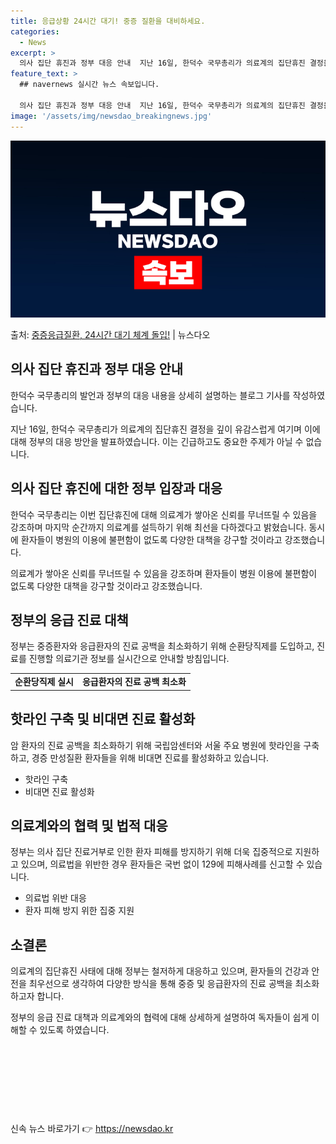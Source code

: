 ```yaml
---
title: 응급상황 24시간 대기! 중증 질환을 대비하세요.
categories:
  - News
excerpt: >
  의사 집단 휴진과 정부 대응 안내  지난 16일, 한덕수 국무총리가 의료계의 집단휴진 결정을 깊이 유감스럽게…
feature_text: >
  ## navernews 실시간 뉴스 속보입니다.

  의사 집단 휴진과 정부 대응 안내  지난 16일, 한덕수 국무총리가 의료계의 집단휴진 결정을 깊이 유감스럽게…
image: '/assets/img/newsdao_breakingnews.jpg'
---
```


![뉴스다오 속보](/assets/img/newsdao_breakingnews.jpg)

<p>출처: <a href="https://newsdao.kr/4263" rel="dofollow">중증응급질환, 24시간 대기 체계 돌입!</a> | 뉴스다오</p>

<h2 data-ke-size="size26">의사 집단 휴진과 정부 대응 안내</h2>
한덕수 국무총리의 발언과 정부의 대응 내용을 상세히 설명하는 블로그 기사를 작성하였습니다.

<p data-ke-size="size16">지난 16일, 한덕수 국무총리가 의료계의 집단휴진 결정을 깊이 유감스럽게 여기며 이에 대해 정부의 대응 방안을 발표하였습니다. 이는 긴급하고도 중요한 주제가 아닐 수 없습니다.</p>

<h2 data-ke-size="size24">의사 집단 휴진에 대한 정부 입장과 대응</h2>
한덕수 국무총리는 이번 집단휴진에 대해 의료계가 쌓아온 신뢰를 무너뜨릴 수 있음을 강조하며 마지막 순간까지 의료계를 설득하기 위해 최선을 다하겠다고 밝혔습니다. 동시에 환자들이 병원의 이용에 불편함이 없도록 다양한 대책을 강구할 것이라고 강조했습니다.

<p data-ke-size="size16">의료계가 쌓아온 신뢰를 무너뜨릴 수 있음을 강조하며 환자들이 병원 이용에 불편함이 없도록 다양한 대책을 강구할 것이라고 강조했습니다.</p>

<h2 data-ke-size="size24">정부의 응급 진료 대책</h2>
정부는 중증환자와 응급환자의 진료 공백을 최소화하기 위해 순환당직제를 도입하고, 진료를 진행할 의료기관 정보를 실시간으로 안내할 방침입니다.

<table>
	<tr>
		<td style="text-align: center; height: 17px;"><b>순환당직제 실시</b></td>
		<td style="text-align: center; height: 17px;"><b>응급환자의 진료 공백 최소화</b></td>
	</tr>
</table>

<h2 data-ke-size="size24">핫라인 구축 및 비대면 진료 활성화</h2>
암 환자의 진료 공백을 최소화하기 위해 국립암센터와 서울 주요 병원에 핫라인을 구축하고, 경증 만성질환 환자들을 위해 비대면 진료를 활성화하고 있습니다.

<ul>
	<li>핫라인 구축</li>
	<li>비대면 진료 활성화</li>
</ul>

<h2 data-ke-size="size24">의료계와의 협력 및 법적 대응</h2>
정부는 의사 집단 진료거부로 인한 환자 피해를 방지하기 위해 더욱 집중적으로 지원하고 있으며, 의료법을 위반한 경우 환자들은 국번 없이 129에 피해사례를 신고할 수 있습니다.

<ul>
	<li>의료법 위반 대응</li>
	<li>환자 피해 방지 위한 집중 지원</li>
</ul>

<h2 data-ke-size="size24">소결론</h2>
의료계의 집단휴진 사태에 대해 정부는 철저하게 대응하고 있으며, 환자들의 건강과 안전을 최우선으로 생각하여 다양한 방식을 통해 중증 및 응급환자의 진료 공백을 최소화하고자 합니다.

<p data-ke-size="size16">정부의 응급 진료 대책과 의료계와의 협력에 대해 상세하게 설명하여 독자들이 쉽게 이해할 수 있도록 하였습니다.</p>

<p data-ke-size="size16">&nbsp;</p>

<p data-ke-size="size16">&nbsp;</p>

<p data-ke-size="size16">&nbsp;</p>

<p data-ke-size="size16">&nbsp;</p> 

신속 뉴스 바로가기 👉 <a href="https://newsdao.kr" rel="dofollow">https://newsdao.kr</a>


